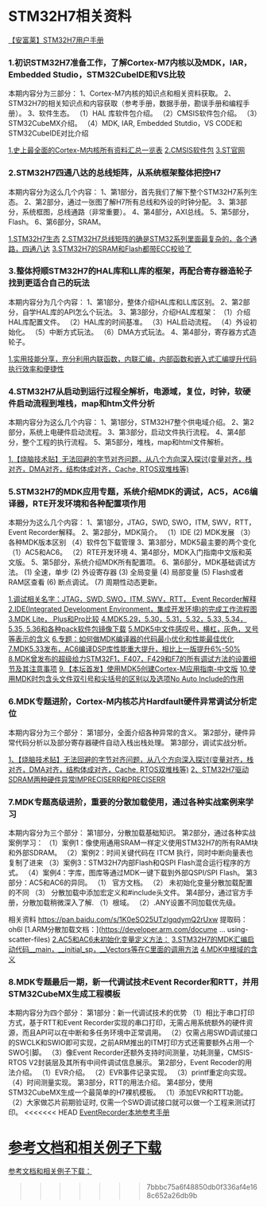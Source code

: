 # STM32H7相关资料
[【安富莱】STM32H7用户手册](https://www.armbbs.cn/forum.php?mod=viewthread&tid=86980)

### 1.初识STM32H7准备工作，了解Cortex-M7内核以及MDK，IAR，Embedded Studio，STM32CubeIDE和VS比较

本期内容分为三部分：
1、Cortex-M7内核的知识点和相关资料获取。
2、STM32H7的相关知识点和内容获取（参考手册，数据手册，勘误手册和编程手册）。
3、软件生态。
（1）HAL 库软件包介绍。
（2）CMSIS软件包介绍。
（3）STM32CubeMX介绍。
（4）MDK,  IAR, Embedded Stutdio，VS CODE和STM32CubeIDE对比介绍

[1.史上最全面的Cortex-M内核所有资料汇总一览表](https://www.armbbs.cn/forum.php?mod=viewthread&tid=94790)
[2.CMSIS软件包](https://github.com/ARM-software/CMSIS_5)
[3.ST官网](https://www.st.com/content/st_com/en.html)



### 2.STM32H7四通八达的总线矩阵，从系统框架整体把控H7
本期内容分为这么几个内容：
1、第1部分，首先我们了解下整个STM32H7系列生态。
2、第2部分，通过一张图了解H7所有总线和外设的时钟分配。
3、第3部分，系统框图，总线通路（非常重要）。
4、第4部分，AXI总线。
5、第5部分，Flash。
6、第6部分，SRAM。

[1.STM32H7生态](https://www.st.com/en/microcontr )
[2.STM32H7总线矩阵的确是STM32系列里面最复杂的，各个通路，四通八达](https://www.armbbs.cn/forum.php?mod=viewthread&tid=32844)
[3.STM32H7的SRAM和Flash都带ECC校验了](https://www.armbbs.cn/forum.php?mod=viewthread&tid=86777)



### 3.整体捋顺STM32H7的HAL库和LL库的框架，再配合寄存器造轮子找到更适合自己的玩法

本期内容分为几个内容：
1、第1部分，整体介绍HAL库和LL库区别。
2、第2部分，自学HAL库的API怎么个玩法。
3、第3部分，介绍HAL库框架：
（1）介绍HAL库配置文件。
（2）HAL库的时间基准。
（3）HAL启动流程。
（4）外设初始化。
（5）中断方式玩法。
（6）DMA方式玩法。
4、第4部分，寄存器方式造轮子。

[1.实用技能分享，充分利用内联函数，内联汇编，内部函数和嵌入式汇编提升代码执行效率和便捷性](https://www.armbbs.cn/forum.php?mod=viewthread&tid=110134)



### 4.STM32H7从启动到运行过程全解析，电源域，复位，时钟，软硬件启动流程到堆栈，map和htm文件分析

本期内容分为这么几个内容：
1、第1部分，STM32H7整个供电域介绍。
2、第2部分，系统上电硬件启动流程。
3、第3部分，启动文件执行流程。
4、第4部分，整个工程的执行流程。
5、第5部分，堆栈，map和html文件解析。

[1.【烧脑技术贴】无法回避的字节对齐问题，从八个方向深入探讨(变量对齐，栈对齐，DMA对齐，结构体成对齐，Cache, RTOS双堆栈等)](https://www.armbbs.cn/forum.php?mod=viewthread&tid=109400)



### 5.STM32H7的MDK应用专题，系统介绍MDK的调试，AC5，AC6编译器，RTE开发环境和各种配置项作用

本期分为这么几个内容：
1、第1部分，JTAG，SWD,  SWO，ITM,  SWV，RTT， Event Recorder解释。
2、第2部分，MDK简介。
（1）IDE
 (2)  MDK发展
（3）各种MDK版本区别
（4）软件包下载管理
3、第3部分，MDK5最主要的两个变化
（1）AC5和AC6。
（2）RTE开发环境
4、第4部分，MDK入门指南中文版和英文版。
5、第5部分，系统介绍MDK所有配置项。
6、第6部分，MDK基础调试方法。
(1) 全速，单步
(2) 外设寄存器
(3) 全局变量
(4) 局部变量
(5) Flash或者RAM区查看
(6) 断点调试。
(7) 周期性动态更新。



[1.调试相关名字：JTAG，SWD,  SWO，ITM,  SWV，RTT， Event Recorder解释](https://www.armbbs.cn/forum.php?mod=viewthread&tid=110921)
[2.IDE(Integrated Development Environment，集成开发环境)的完成工作流程图](https://www.armbbs.cn/forum.php?mod=viewthread&tid=9605)
[3.MDK Lite， Plus和Pro比较](https://www2.keil.com/mdk5/selector/)
[4.MDK5.29，5.30，5.31，5.32，5.33, 5.34，5.35, 5.36和各种pack软件包镜像下载](https://www.armbbs.cn/forum.php?mod=viewthread&tid=96992)
[5.MDK5中文件感叹号，横杠，灰色，叉号等表示的含义](https://www.armbbs.cn/forum.php?mod=viewthread&tid=76986)
[6.专题：如何做MDK编译器的代码最小优化和性能最佳优化](https://www.armbbs.cn/forum.php?mod=viewthread&tid=1794)
[7.MDK5.33发布，AC6编译DSP库性能重大提升，相比上一版提升6%-50%](https://www.armbbs.cn/forum.php?mod=viewthread&tid=101270)
[8.MDK曾发布的超级给力STM32F1，F407，F429和F7的所有调试方法的设置细节及其注意事项](https://www.armbbs.cn/forum.php?mod=viewthread&tid=14896)
[9.【本坛首发】使用MDK5创建Cortex-M应用指南-中文版](https://www.armbbs.cn/forum.php?mod=viewthread&tid=31288)
[10.使用MDK时包含头文件双引号和尖括号的区别以及选项No Auto Include的作用](https://www.armbbs.cn/forum.php?mod=viewthread&tid=15249)



### 6.MDK专题进阶，Cortex-M内核芯片Hardfault硬件异常调试分析定位
本期内容分为三个部分：
第1部分，全面介绍各种异常的含义。
第2部分，硬件异常代码分析以及部分寄存器硬件自动入栈出栈处理。
第3部分，调试实战分析。

[1、【烧脑技术贴】无法回避的字节对齐问题，从八个方向深入探讨(变量对齐，栈对齐，DMA对齐，结构体成对齐，Cache, RTOS双堆栈等)](https://www.armbbs.cn/forum.php?mod=viewthread&tid=109400)
[2、STM32H7驱动SDRAM两种硬件异常IMPRECISERR和PRECISERR](https://www.armbbs.cn/forum.php?mod=viewthread&tid=95142)



### 7.MDK专题高级进阶，重要的分散加载使用，通过各种实战案例来学习
本期内容分为三个部分：
第1部分，分散加载基础知识。
第2部分，通过各种实战案例学习：
（1）案例1：像使用通用SRAM一样定义使用STM32H7的所有RAM块和外部SDRAM。
（2）案例2：时间关键代码在 ITCM 执行，同时中断向量表也复制了进来
（3）案例3：STM32H7内部Flash和QSPI Flash混合运行程序的方式。
（4）案例4：字库，图库等通过MDK一键下载到外部QSPI/SPI Flash。
第3部分：AC5和AC6的异同。
（1） 官方文档。
（2） 未初始化变量分散加载配置的不同
（3） 分散加载中添加宏定义和#include头文件。
第4部分，通过官方手册，分散加载稍微深入了解.
（1）根域。
（2）.ANY设置不同加载优先级。

相关资料
https://pan.baidu.com/s/1K0eSO25UTzlgqdymQ2rUxw  提取码：oh6l
[1.ARM分散加载文档：](https://developer.arm.com/docume ... using-scatter-files)
[2.AC5和AC6未初始化变量定义方法：](https://developer.arm.com/documentation/ka003046/latest)
[3.STM32H7的MDK汇编启动代码__main，__initial_sp，__Vectors等在C里面的调用方法](https://www.armbbs.cn/forum.php?mod=viewthread&tid=100050)
[4.MDK中根域的含义](https://www.armbbs.cn/forum.php?mod=viewthread&tid=111079)



### 8.MDK专题最后一期，新一代调试技术Event Recorder和RTT，并用STM32CubeMX生成工程模板

本期内容分为四个部分：
第1部分：新一代调试技术的优势
（1）相比于串口打印方式，基于RTT和Event Recorder实现的串口打印，无需占用系统额外的硬件资源，而且API可以在中断和多任务环境中正常调用。
（2）仅需占用SWD调试接口的SWCLK和SWIO即可实现，之前ARM推出的ITM打印方式还需要额外占用一个SWO引脚。
（3）像Event Recorder还额外支持时间测量，功耗测量，CMSIS-RTOS V2封装层及其所有中间件调试信息展示。
第2部分，Event Recoder的用法介绍。
（1）EVR介绍。
（2）EVR事件记录实现。
（3）printf重定向实现。
（4）时间测量实现。
第3部分，RTT的用法介绍。
第4部分，使用STM32CubeMX生成一个最简单的H7裸机模板。
（1）添加EVR和RTT功能。
（2）大家做芯片前期验证时, 仅需一个SWD调试接口就可以做一个工程来测试打印。
<<<<<<< HEAD
[EventRecorder本地参考手册](file:///D:/Keil/Packs/Keil/ARM_Compiler/1.6.3/Doc/EventRecorder/html/er_theory.html#er_req)

[参考文档和相关例子下载](https://www.armbbs.cn/forum.php?mod=viewthread&tid=111133)
=======

[参考文档和相关例子下载：](https://www.armbbs.cn/forum.php?mod=viewthread&tid=111133)
>>>>>>> 7bbbc75a6f48850db0f336af4e168c652a26db9b
